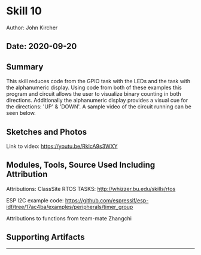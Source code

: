 #  Skill 10

Author: John Kircher

Date: 2020-09-20
-----

## Summary

This skill reduces code from the GPIO task with the LEDs and the task with the alphanumeric display. Using code from both of these examples this program and circuit allows the user to visualize binary counting in both directions. Additionally the alphanumeric display provides a visual cue for the directions: 'UP' & 'DOWN'. A sample video of the circuit running can be seen below.

## Sketches and Photos
Link to video:
https://youtu.be/RklcA9s3WXY

## Modules, Tools, Source Used Including Attribution
Attributions:
ClassSite RTOS TASKS: http://whizzer.bu.edu/skills/rtos

ESP I2C example code: https://github.com/espressif/esp-idf/tree/17ac4ba/examples/peripherals/timer_group

Attributions to functions from team-mate Zhangchi

## Supporting Artifacts


-----
